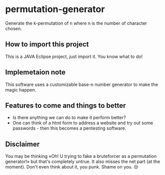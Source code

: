 # permutation-generator
Generate the k-permutation of n where n is the number of character chosen.

## How to import this project
This is a JAVA Eclipse project, just import it. You know what to do!

## Implemetaion note
This software uses a customizable base-n number generator to make the magic happen.

## Features to come and things to better
- Is there anything we can do to make it perform better?
- One can think of a html form to address a website and try out some passwords - then this becomes a pentesting software.

## Disclaimer
You may be thinking «Oh! U trying to fake a bruteforcer as a permutation generator!» but that's completely untrue. It also misses the net part (at the moment). Don't even think about it, you punk. Shame on you. 😒
